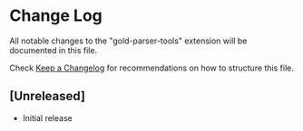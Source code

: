 # Change Log

All notable changes to the "gold-parser-tools" extension will be documented in this file.

Check [Keep a Changelog](http://keepachangelog.com/) for recommendations on how to structure this file.

## [Unreleased]

- Initial release